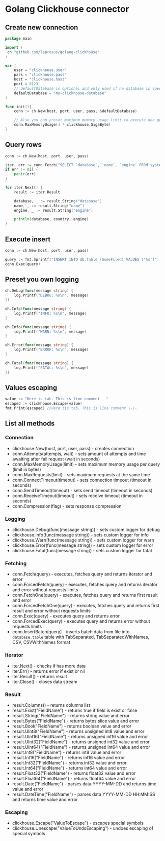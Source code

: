 # Golang Clickhouse connector

## Create new connection

```go
package main

import (
 ch "github.com/leprosus/golang-clickhouse"
)

var (
    user = "clickhouse.user"
    pass = "clickhouse.pass"
    host = "clickhouse.host"
    port = 8123
    // defaultDatabase is optional and only used if no database is specified
    defaultDatabase = "my-clickhouse-database"
)

func init(){
    conn := ch.New(host, port, user, pass, &defaultDatabase)

    // Also you can preset maximum memory usage limit to execute one query
    conn.MaxMemoryUsage(4 * clickhouse.GigaByte)
}
```

## Query rows

```go
conn := ch.New(host, port, user, pass)

iter, err := conn.Fetch("SELECT `database`, `name`, `engine` FROM system.tables")
if err != nil {
    panic(err)
}

for iter.Next() {
    result := iter.Result

    database, _ := result.String("database")
    name, _ := result.String("name")
    engine, _ := result.String("engine")

    println(database, country, engine)
}
```

## Execute insert

```go
conn := ch.New(host, port, user, pass)

query := fmt.Sprintf("INSERT INTO db.table (SomeFiled) VALUES ('%s')", "Some value")
conn.Exec(query)
```

## Preset you own logging

```go
ch.Debug(func(message string) {
    log.Printf("DEBUG: %s\n", message)
})

ch.Info(func(message string) {
    log.Printf("INFO: %s\n", message)
}

ch.Info(func(message string) {
    log.Printf("WARN: %s\n", message)
}

ch.Error(func(message string) {
    log.Printf("ERROR: %s\n", message)
}

ch.Fatal(func(message string) {
    log.Printf("FATAL: %s\n", message)
}}

```

## Values escaping

```go
value := "Here is tab. This is line comment --"
escaped := clickhouse.Escape(value)
fmt.Print(escaped) //Here\tis tab. This is line comment \-\-
```

## List all methods

### Connection

* clickhouse.New(host, port, user, pass) - creates connection
* conn.Attempts(attempts, wait) - sets amount of attempts and time awaiting after fail request (wait in seconds)
* conn.MaxMemoryUsage(limit) - sets maximum memory usage per query (limit in bytes)
* conn.MaxRequests(limit) - sets maximum requests at the same time
* conn.ConnectTimeout(timeout) - sets connection timeout (timeout in seconds)
* conn.SendTimeout(timeout) - sets send timeout (timeout in seconds)
* conn.ReceiveTimeout(timeout) - sets receive timeout (timeout in seconds)
* conn.Compression(flag) - sets response compression

### Logging

* clickhouse.Debug(func(message string)) - sets custom logger for debug
* clickhouse.Info(func(message string)) - sets custom logger for info
* clickhouse.Warn(func(message string)) - sets custom logger for warn
* clickhouse.Error(func(message string)) - sets custom logger for error
* clickhouse.Fatal(func(message string)) - sets custom logger for fatal

### Fetching

* conn.Fetch(query) - executes, fetches query and returns iterator and error
* conn.ForcedFetch(query) - executes, fetches query and returns iterator and error  without requests limits
* conn.FetchOne(query) - executes, fetches query and returns first result and error
* conn.ForcedFetchOne(query) - executes, fetches query and returns first result and error without requests limits
* conn.Exec(query) - executes query and returns error
* conn.ForcedExec(query) - executes query and returns error without requests limits
* conn.InsertBatch(query) - inserts batch data from file into `database.table` table with TabSeparated, TabSeparatedWithNames, CSV, CSVWithNames format

### Iterator

* iter.Next() - checks if has more data
* iter.Err() - returns error if exist or nil
* iter.Result() - returns result
* iter.Close() - closes data stream

### Result

* result.Columns() - returns columns list
* result.Exist("FieldName") - returns true if field is exist or false
* result.String("FieldName") - returns string value and error
* result.Bytes("FieldName") - returns bytes slice value and error
* result.Bool("FieldName") - returns boolean value and error
* result.UInt8("FieldName") - returns unsigned int8 value and error
* result.UInt16("FieldName") - returns unsigned int16 value and error
* result.UInt32("FieldName") - returns unsigned int32 value and error
* result.UInt64("FieldName") - returns unsigned int64 value and error
* result.Int8("FieldName") - returns int8 value and error
* result.Int16("FieldName") - returns int16 value and error
* result.Int32("FieldName") - returns int32 value and error
* result.Int64("FieldName") - returns int64 value and error
* result.Float32("FieldName") - returns float32 value and error
* result.Float64("FieldName") - returns float64 value and error
* result.Date("FieldName") - parses data YYYY-MM-DD and returns time value and error
* result.DateTime("FieldName") - parses data YYYY-MM-DD HH:MM:SS and returns time value and error

### Escaping

* clickhouse.Escape("ValueToEscape") - escapes special symbols
* clickhouse.Unescape("ValueToUndoEscaping") - undoes escaping of special symbols
